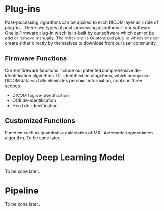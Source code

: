 # Plug-ins
Post-processing algorithms can be applied to each DICOM layer as a role of plug-ins. There two types of post-processing algorithms in our software. One is Firmware plug-in which is in-built by our software which cannot be add or remove manually. The other one is Customized plug-in which let user create either directly by themselves or download from our user community. 

## Firmware Functions
Current fireware functions include our patented comprehensive de-identification algorithms. 
De-identification alogrithms, which anonymize DICOM data via fully eliminates personal information, contains three scopes: 
- DICOM tag de-identification
- OCR de-identification
- Head de-identification

## Customized Functions
Function such as quantitative calculation of MRI. Automatic segmentation algorithm. To be done later...

# Deploy Deep Learning Model
To be done later...

# Pipeline
To be done later...
